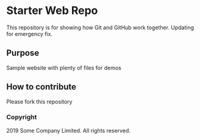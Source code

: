 # Starter Web Repo

This repository is for showing how Git and GitHub work together.
Updating for emergency fix.

## Purpose

Sample website with plenty of files for demos

## How to contribute

Please fork this repository

### Copyright 

2019 Some Company Limited. All rights reserved.